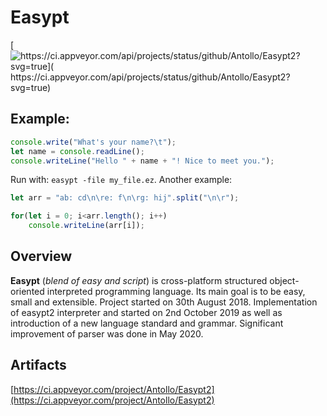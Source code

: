 # Easypt

[![https://ci.appveyor.com/api/projects/status/github/Antollo/Easypt2?svg=true]( https://ci.appveyor.com/api/projects/status/github/Antollo/Easypt2?svg=true)](https://ci.appveyor.com/project/Antollo/Easypt2)

## Example:

```js
console.write("What's your name?\t");
let name = console.readLine();
console.writeLine("Hello " + name + "! Nice to meet you.");
```

Run with: `easypt -file my_file.ez`. Another example:

```js
let arr = "ab: cd\n\re: f\n\rg: hij".split("\n\r");

for(let i = 0; i<arr.length(); i++)
    console.writeLine(arr[i]);
```




## Overview

__Easypt__ (_blend of easy and script_) is cross-platform structured object-oriented interpreted programming language. Its main goal is to be easy, small and extensible. Project started on 30th August 2018. Implementation of easypt2 interpreter and started on 2nd October 2019 as well as introduction of a new language standard and grammar. Significant improvement of parser was done in May 2020.
 
## Artifacts

[https://ci.appveyor.com/project/Antollo/Easypt2](https://ci.appveyor.com/project/Antollo/Easypt2)